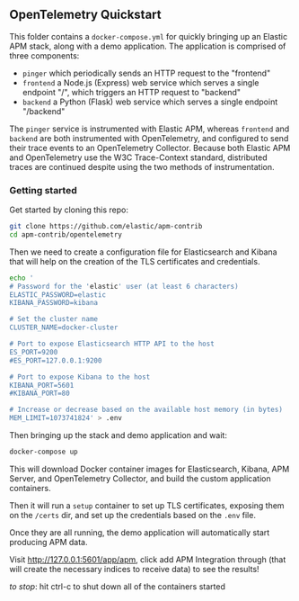 ## OpenTelemetry Quickstart

This folder contains a `docker-compose.yml` for quickly bringing up an Elastic APM stack,
along with a demo application. The application is comprised of three components:

 - `pinger` which periodically sends an HTTP request to the "frontend"
 - `frontend` a Node.js (Express) web service which serves a single endpoint "/", which triggers an HTTP request to "backend"
 - `backend` a Python (Flask) web service which serves a single endpoint "/backend"

The `pinger` service is instrumented with Elastic APM, whereas `frontend` and `backend` are both instrumented with
OpenTelemetry, and configured to send their trace events to an OpenTelemetry Collector. Because both Elastic APM and
OpenTelemetry use the W3C Trace-Context standard, distributed traces are continued despite using the two methods of
instrumentation.

### Getting started
Get started by cloning this repo:

```sh
git clone https://github.com/elastic/apm-contrib
cd apm-contrib/opentelemetry
```

Then we need to create a configuration file for Elasticsearch and Kibana that will help on the creation of the TLS certificates and credentials.

```sh
echo '
# Password for the 'elastic' user (at least 6 characters)
ELASTIC_PASSWORD=elastic
KIBANA_PASSWORD=kibana

# Set the cluster name
CLUSTER_NAME=docker-cluster

# Port to expose Elasticsearch HTTP API to the host
ES_PORT=9200
#ES_PORT=127.0.0.1:9200

# Port to expose Kibana to the host
KIBANA_PORT=5601
#KIBANA_PORT=80

# Increase or decrease based on the available host memory (in bytes)
MEM_LIMIT=1073741824' > .env
```

Then bringing up the stack and demo application and wait:
```sh
docker-compose up
```


This will download Docker container images for Elasticsearch, Kibana, APM Server, and OpenTelemetry Collector, and
build the custom application containers. 

Then it will run a `setup` container to set up TLS certificates, exposing them on the `/certs` dir, and set up the credentials based on the `.env` file.

Once they are all running, the demo application will automatically start
producing APM data.


Visit http://127.0.0.1:5601/app/apm, click add APM Integration through (that will create the necessary indices to receive data) to see the results!

*to stop*: hit ctrl-c to shut down all of the containers started

